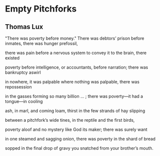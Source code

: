 # Empty Pitchforks
## Thomas Lux
"There was poverty before money."
There was debtors’ prison before inmates,
there was hunger prefossil,

there was pain before a nervous system
to convey it to the brain, there existed

poverty before intelligence, or accountants,
before narration; there was bankruptcy aswirl

in nowhere, it was palpable
where nothing was palpable, there was repossession

in the gasses forming so many billion ... ;
there was poverty—it had a tongue—in cooling

ash, in marl, and coming loam,
thirst in the few strands of hay slipping

between a pitchfork’s wide tines,
in the reptile and the first birds,

poverty aloof and no mystery like God
its maker; there was surely want

in one steamed and sagging onion,
there was poverty in the shard of bread

sopped in the final drop of gravy
you snatched from your brother’s mouth.